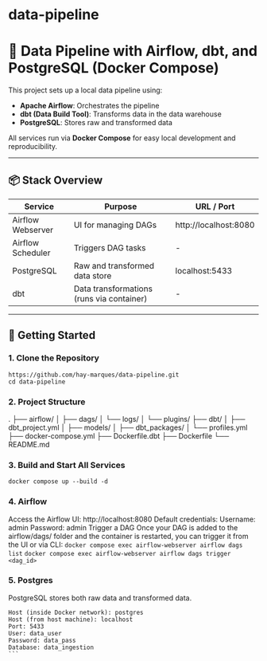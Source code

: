 # data-pipeline

# 🧬 Data Pipeline with Airflow, dbt, and PostgreSQL (Docker Compose)

This project sets up a local data pipeline using:

- **Apache Airflow**: Orchestrates the pipeline
- **dbt (Data Build Tool)**: Transforms data in the data warehouse
- **PostgreSQL**: Stores raw and transformed data

All services run via **Docker Compose** for easy local development and reproducibility.

---

## 📦 Stack Overview

| Service     | Purpose                                 | URL / Port         |
|-------------|------------------------------------------|--------------------|
| Airflow Webserver | UI for managing DAGs               | http://localhost:8080 |
| Airflow Scheduler | Triggers DAG tasks                  | -                  |
| PostgreSQL  | Raw and transformed data store           | localhost:5433     |
| dbt         | Data transformations (runs via container) | -                 |

---

## 🚀 Getting Started

### 1. Clone the Repository

```
https://github.com/hay-marques/data-pipeline.git
cd data-pipeline
```

### 2. Project Structure
.
├── airflow/
│   ├── dags/
│   └── logs/
│   └── plugins/
├── dbt/
│   ├── dbt_project.yml
│   ├── models/
│   ├── dbt_packages/
│   └── profiles.yml
├── docker-compose.yml
├── Dockerfile.dbt
├── Dockerfile
└── README.md

### 3. Build and Start All Services
````
docker compose up --build -d
````

### 4. Airflow
Access the Airflow UI: http://localhost:8080
Default credentials:
    Username: admin
    Password: admin
Trigger a DAG
    Once your DAG is added to the airflow/dags/ folder and the container is restarted, you can trigger it from the UI or via CLI:
    `docker compose exec airflow-webserver airflow dags list`
    `docker compose exec airflow-webserver airflow dags trigger <dag_id>`

### 5. Postgres
PostgreSQL stores both raw data and transformed data.
````
Host (inside Docker network): postgres
Host (from host machine): localhost
Port: 5433
User: data_user
Password: data_pass
Database: data_ingestion
```